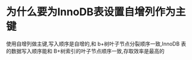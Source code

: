 # 为什么要为InnoDB表设置自增列作为主键

使用自增列做主键,写入顺序是自增的,和 b+树叶子节点分裂顺序一致,InnoDB 表的数据写入顺序能和 B+树索引的叶子节点顺序一致,存取效率是最高的

